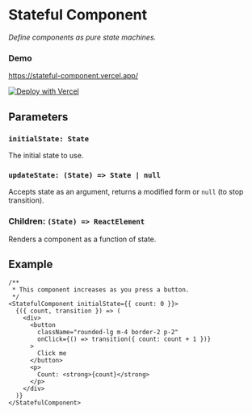 # Stateful Component

*Define components as pure state machines.*

### Demo

https://stateful-component.vercel.app/

[![Deploy with Vercel](https://vercel.com/button)](https://vercel.com/new/clone?repository-url=https%3A%2F%2Fgithub.com%2Fctjlewis%2Fstateful-component&demo-title=Stateful%20Component%20Demo&demo-description=A%20demo%20of%20several%20state%20machines.&demo-url=https%3A%2F%2Fstateful-component.vercel.app%2F&demo-image=https%3A%2F%2Fi.imgur.com%2Fc7dJ6AU.png)

## Parameters

### `initialState: State`

The initial state to use.

### `updateState: (State) => State | null`

Accepts state as an argument, returns a modified form or `null` (to stop transition).

### Children: `(State) => ReactElement`

Renders a component as a function of state.

## Example

```tsx
/**
 * This component increases as you press a button.
 */
<StatefulComponent initialState={{ count: 0 }}>
  {({ count, transition }) => (
    <div>
      <button
        className="rounded-lg m-4 border-2 p-2"
        onClick={() => transition({ count: count + 1 })}
      >
        Click me
      </button>
      <p>
        Count: <strong>{count}</strong>
      </p>
    </div>
  )}
</StatefulComponent>
```
